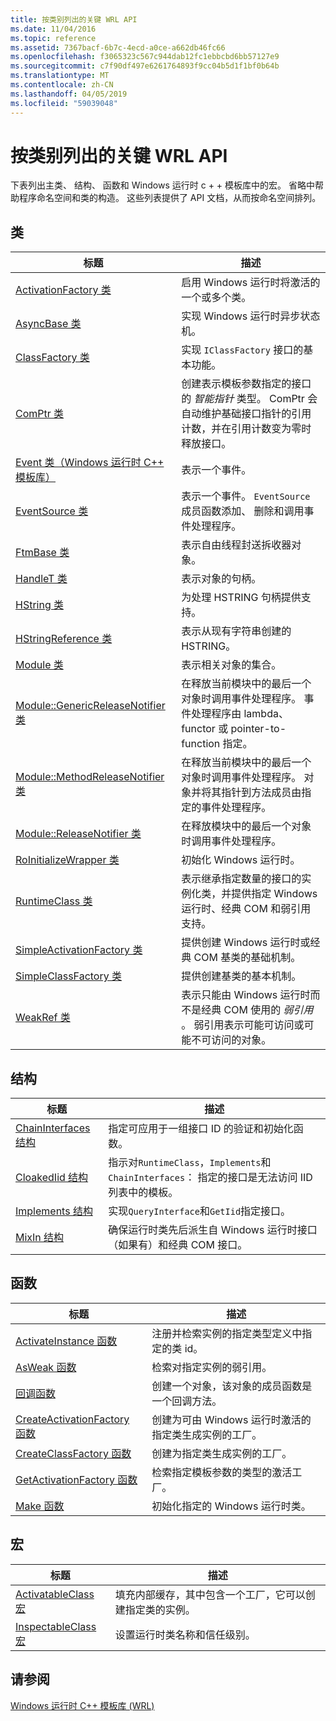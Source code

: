 ```yaml
---
title: 按类别列出的关键 WRL API
ms.date: 11/04/2016
ms.topic: reference
ms.assetid: 7367bacf-6b7c-4ecd-a0ce-a662db46fc66
ms.openlocfilehash: f3065323c567c944dab12fc1ebbcbd6bb57127e9
ms.sourcegitcommit: c7f90df497e6261764893f9cc04b5d1f1bf0b64b
ms.translationtype: MT
ms.contentlocale: zh-CN
ms.lasthandoff: 04/05/2019
ms.locfileid: "59039048"
---
```

# <a name="key-wrl-apis-by-category"></a>按类别列出的关键 WRL API

下表列出主类、 结构、 函数和 Windows 运行时 c + + 模板库中的宏。 省略中帮助程序命名空间和类的构造。 这些列表提供了 API 文档，从而按命名空间排列。

## <a name="classes"></a>类

|标题|描述|
|-----------|-----------------|
|[ActivationFactory 类](activationfactory-class.md)|启用 Windows 运行时将激活的一个或多个类。|
|[AsyncBase 类](asyncbase-class.md)|实现 Windows 运行时异步状态机。|
|[ClassFactory 类](classfactory-class.md)|实现 `IClassFactory` 接口的基本功能。|
|[ComPtr 类](comptr-class.md)|创建表示模板参数指定的接口的 *智能指针* 类型。 ComPtr 会自动维护基础接口指针的引用计数，并在引用计数变为零时释放接口。|
|[Event 类（Windows 运行时 C++ 模板库）](event-class-wrl.md)|表示一个事件。|
|[EventSource 类](eventsource-class.md)|表示一个事件。 `EventSource` 成员函数添加、 删除和调用事件处理程序。|
|[FtmBase 类](ftmbase-class.md)|表示自由线程封送拆收器对象。|
|[HandleT 类](handlet-class.md)|表示对象的句柄。|
|[HString 类](hstring-class.md)|为处理 HSTRING 句柄提供支持。|
|[HStringReference 类](hstringreference-class.md)|表示从现有字符串创建的 HSTRING。|
|[Module 类](module-class.md)|表示相关对象的集合。|
|[Module::GenericReleaseNotifier 类](module-genericreleasenotifier-class.md)|在释放当前模块中的最后一个对象时调用事件处理程序。 事件处理程序由 lambda、functor 或 pointer-to-function 指定。|
|[Module::MethodReleaseNotifier 类](module-methodreleasenotifier-class.md)|在释放当前模块中的最后一个对象时调用事件处理程序。 对象并将其指针到方法成员由指定的事件处理程序。|
|[Module::ReleaseNotifier 类](module-releasenotifier-class.md)|在释放模块中的最后一个对象时调用事件处理程序。|
|[RoInitializeWrapper 类](roinitializewrapper-class.md)|初始化 Windows 运行时。|
|[RuntimeClass 类](runtimeclass-class.md)|表示继承指定数量的接口的实例化类，并提供指定 Windows 运行时、经典 COM 和弱引用支持。|
|[SimpleActivationFactory 类](simpleactivationfactory-class.md)|提供创建 Windows 运行时或经典 COM 基类的基础机制。|
|[SimpleClassFactory 类](simpleclassfactory-class.md)|提供创建基类的基本机制。|
|[WeakRef 类](weakref-class.md)|表示只能由 Windows 运行时而不是经典 COM 使用的 *弱引用* 。 弱引用表示可能可访问或可能不可访问的对象。|

## <a name="structures"></a>结构

|标题|描述|
|-----------|-----------------|
|[ChainInterfaces 结构](chaininterfaces-structure.md)|指定可应用于一组接口 ID 的验证和初始化函数。|
|[CloakedIid 结构](cloakediid-structure.md)|指示对`RuntimeClass`，`Implements`和`ChainInterfaces`： 指定的接口是无法访问 IID 列表中的模板。|
|[Implements 结构](implements-structure.md)|实现`QueryInterface`和`GetIid`指定接口。|
|[MixIn 结构](mixin-structure.md)|确保运行时类先后派生自 Windows 运行时接口（如果有）和经典 COM 接口。|

## <a name="functions"></a>函数

|标题|描述|
|-----------|-----------------|
|[ActivateInstance 函数](activateinstance-function.md)|注册并检索实例的指定类型定义中指定的类 id。|
|[AsWeak 函数](asweak-function.md)|检索对指定实例的弱引用。|
|[回调函数](callback-function-wrl.md)|创建一个对象，该对象的成员函数是一个回调方法。|
|[CreateActivationFactory 函数](createactivationfactory-function.md)|创建为可由 Windows 运行时激活的指定类生成实例的工厂。|
|[CreateClassFactory 函数](createclassfactory-function.md)|创建为指定类生成实例的工厂。|
|[GetActivationFactory 函数](getactivationfactory-function.md)|检索指定模板参数的类型的激活工厂。|
|[Make 函数](make-function.md)|初始化指定的 Windows 运行时类。|

## <a name="macros"></a>宏

|标题|描述|
|-----------|-----------------|
|[ActivatableClass 宏](activatableclass-macros.md)|填充内部缓存，其中包含一个工厂，它可以创建指定类的实例。|
|[InspectableClass 宏](inspectableclass-macro.md)|设置运行时类名称和信任级别。|

## <a name="see-also"></a>请参阅

[Windows 运行时 C++ 模板库 (WRL)](windows-runtime-cpp-template-library-wrl.md)